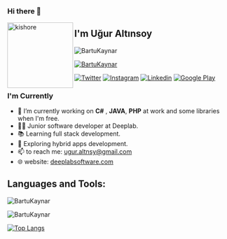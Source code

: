 ### Hi there 👋

<img align="left" width="150" height="150" alt="kishore" src="./assets/avatar.png" />

## I'm Uğur Altınsoy

<p align="left"> <img src="https://komarev.com/ghpvc/?username=BartuKaynar&label=Profile%20views&color=0e75b6&style=flat" alt="BartuKaynar" /> </p>


<p align="left"> <a href="https://github.com/ryo-ma/github-profile-trophy"><img src="https://github-profile-trophy.vercel.app/?username=BartuKaynar" alt="BartuKaynar" /></a> </p>

[![Twitter](https://img.shields.io/badge/twitter-%231DA1F2.svg?&style=for-the-badge&logo=twitter&logoColor=white)](https://twitter.com/uguraltnsy)
[![Instagram](https://img.shields.io/badge/instagram-%23E4405F.svg?&style=for-the-badge&logo=instagram&logoColor=white)](https://www.instagram.com/ugur.altnsy)
[![Linkedin](https://img.shields.io/badge/linkedin-%230077B5.svg?&style=for-the-badge&logo=linkedin&logoColor=white)](https://www.linkedin.com/in/uğur-altınsoy/)
[![Google Play](https://img.shields.io/badge/Google%20Play-414141?logo=google-play&logoColor=white&style=for-the-badge)](https://play.google.com/store/apps/developer?id=DeepLab&hl=tr)

### I'm Currently
- 🔭 I’m currently working on **C#** , **JAVA**, **PHP** at work and some libraries when I'm free.
- 👨‍💻 Junior software developer at Deeplab.
- 📚 Learning full stack development.
- 📱 Exploring hybrid apps development.
- 📫 to reach me: <a href="mailto:ugur.altnsy@gmail.com">ugur.altnsy@gmail.com</a> <br>
- 🌐 website: <a href="https://deeplabsoftware.com" target="_blank">deeplabsoftware.com</a>


## Languages and Tools:
<p><img align="center" src="https://github-readme-stats.vercel.app/api?username=BartuKaynar&show_icons=true" alt="BartuKaynar" /></p>
<p><img align="center" src="https://github-readme-streak-stats.herokuapp.com/?user=BartuKaynar&" alt="BartuKaynar" /></p>

[![Top Langs](https://github-readme-stats.vercel.app/api/top-langs/?username=BartuKaynar&layout=compact)](https://github.com/anuraghazra/github-readme-stats)

